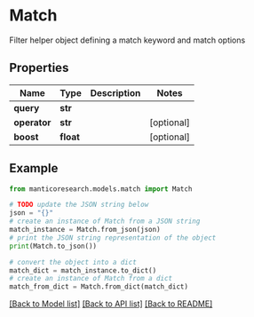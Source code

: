 # Match

Filter helper object defining a match keyword and match options

## Properties

Name | Type | Description | Notes
------------ | ------------- | ------------- | -------------
**query** | **str** |  | 
**operator** | **str** |  | [optional] 
**boost** | **float** |  | [optional] 

## Example

```python
from manticoresearch.models.match import Match

# TODO update the JSON string below
json = "{}"
# create an instance of Match from a JSON string
match_instance = Match.from_json(json)
# print the JSON string representation of the object
print(Match.to_json())

# convert the object into a dict
match_dict = match_instance.to_dict()
# create an instance of Match from a dict
match_from_dict = Match.from_dict(match_dict)
```
[[Back to Model list]](../README.md#documentation-for-models) [[Back to API list]](../README.md#documentation-for-api-endpoints) [[Back to README]](../README.md)


